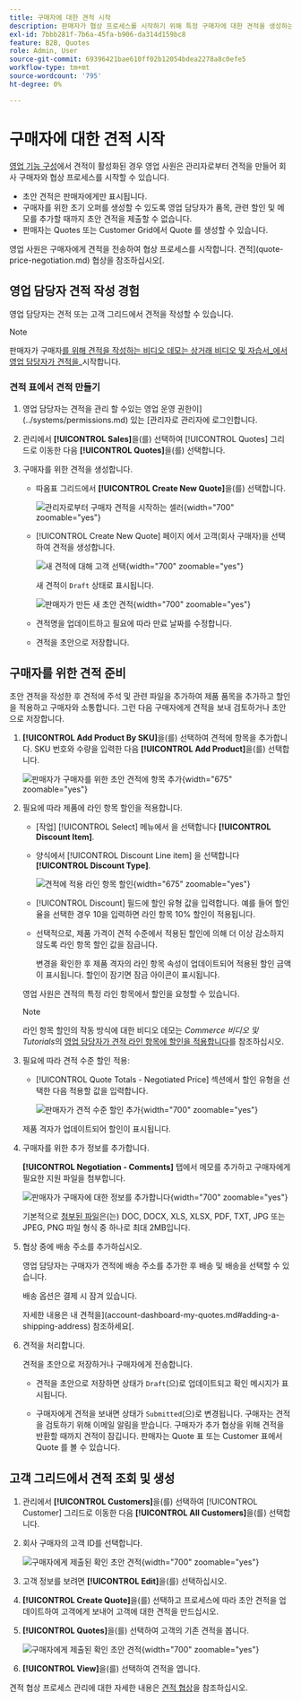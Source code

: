 ```yaml
---
title: 구매자에 대한 견적 시작
description: 판매자가 협상 프로세스를 시작하기 위해 특정 구매자에 대한 견적을 생성하는 방법에 대해 알아봅니다. 판매자는 선택한 웹 사이트에서 회사 계정과 연계된 고객에 대해서만 견적을 제출할 수 있습니다.
exl-id: 7bbb281f-7b6a-45fa-b906-da314d159bc8
feature: B2B, Quotes
role: Admin, User
source-git-commit: 69396421bae610ff02b12054bdea2278a8c0efe5
workflow-type: tm+mt
source-wordcount: '795'
ht-degree: 0%

---
```


# 구매자에 대한 견적 시작

[영업 기능 구성](configure-quotes.md)에서 견적이 활성화된 경우 영업 사원은 관리자로부터 견적을 만들어 회사 구매자와 협상 프로세스를 시작할 수 있습니다.

- 초안 견적은 판매자에게만 표시됩니다.
- 구매자를 위한 초기 오퍼를 생성할 수 있도록 영업 담당자가 품목, 관련 할인 및 메모를 추가할 때까지 초안 견적을 제출할 수 없습니다.
- 판매자는 Quotes 또는 Customer Grid에서 Quote 를 생성할 수 있습니다.

영업 사원은 구매자에게 견적을 전송하여 협상 프로세스를 시작합니다. 견적](quote-price-negotiation.md) 협상을 참조하십시오[.

## 영업 담당자 견적 작성 경험

영업 담당자는 견적 또는 고객 그리드에서 견적을 작성할 수 있습니다.

>[!NOTE]
>
>판매자가 구매자[를 위해 견적을 작성하는 비디오 데모는 상거래 비디오 및 자습서&#x200B;_에서 영업 담당자가 견적을](https://experienceleague.adobe.com/docs/commerce-learn/tutorials/b2b/b2b-quote/sales-rep-initiates-quote.html)_&#x200B;시작합니다.

### 견적 표에서 견적 만들기

1. 영업 담당자는 견적을 관리 할 수있는 영업 운영 권한이](../systems/permissions.md) 있는 [관리자로 관리자에 로그인합니다.

1. 관리에서 **[!UICONTROL Sales]**&#x200B;을(를) 선택하여 [!UICONTROL Quotes] 그리드로 이동한 다음 **[!UICONTROL Quotes]**&#x200B;을(를) 선택합니다.

1. 구매자를 위한 견적을 생성합니다.

   - 따옴표 그리드에서 **[!UICONTROL Create New Quote]**&#x200B;을(를) 선택합니다.

     ![관리자로부터 구매자 견적을 시작하는 셀러](./assets/quote-draft-from-admin.png){width="700" zoomable="yes"}

   - [!UICONTROL Create New Quote] 페이지 에서 고객(회사 구매자)을 선택하여 견적을 생성합니다.

     ![새 견적에 대해 고객 선택](./assets/quote-draft-from-admin-select-buyer.png){width="700" zoomable="yes"}

     새 견적이 `Draft` 상태로 표시됩니다.

     ![판매자가 만든 새 초안 견적](./assets/quote-create-by-seller.png){width="700" zoomable="yes"}

   - 견적명을 업데이트하고 필요에 따라 만료 날짜를 수정합니다.

   - 견적을 초안으로 저장합니다.

## 구매자를 위한 견적 준비

초안 견적을 작성한 후 견적에 주석 및 관련 파일을 추가하여 제품 품목을 추가하고 할인을 적용하고 구매자와 소통합니다. 그런 다음 구매자에게 견적을 보내 검토하거나 초안으로 저장합니다.

1. **[!UICONTROL Add Product By SKU]**&#x200B;을(를) 선택하여 견적에 항목을 추가합니다. SKU 번호와 수량을 입력한 다음 **[!UICONTROL Add Product]**&#x200B;을(를) 선택합니다.

   ![판매자가 구매자를 위한 초안 견적에 항목 추가](./assets/quote-draft-add-items.png){width="675" zoomable="yes"}

1. 필요에 따라 제품에 라인 항목 할인을 적용합니다.

   - [작업] [!UICONTROL Select] 메뉴에서 을 선택합니다 **[!UICONTROL Discount Item]**.

   - 양식에서 [!UICONTROL Discount Line item] 을 선택합니다 **[!UICONTROL Discount Type]**.

     ![견적에 적용 라인 항목 할인](./assets/quote-discount-line-item.png){width="675" zoomable="yes"}

   - [!UICONTROL Discount] 필드에 할인 유형 값을 입력합니다. 예를 들어 할인율을 선택한 경우 10을 입력하면 라인 항목 10% 할인이 적용됩니다.

   - 선택적으로, 제품 가격이 견적 수준에서 적용된 할인에 의해 더 이상 감소하지 않도록 라인 항목 할인 값을 잠급니다.

     변경을 확인한 후 제품 격자의 라인 항목 속성이 업데이트되어 적용된 할인 금액이 표시됩니다. 할인이 잠기면 잠금 아이콘이 표시됩니다.

   영업 사원은 견적의 특정 라인 항목에서 할인을 요청할 수 있습니다.

   >[!NOTE]
   >
   >라인 항목 할인의 작동 방식에 대한 비디오 데모는 _Commerce 비디오 및 Tutorials_&#x200B;의 [영업 담당자가 견적 라인 항목에 할인을 적용합니다](https://experienceleague.adobe.com/docs/commerce-learn/tutorials/b2b/b2b-quote/quote-line-item-discount.html)를 참조하십시오.

1. 필요에 따라 견적 수준 할인 적용:

   - [!UICONTROL Quote Totals - Negotiated Price] 섹션에서 할인 유형을 선택한 다음 적용할 값을 입력합니다.

     ![판매자가 견적 수준 할인 추가](./assets/quote-draft-total-discount.png){width="700" zoomable="yes"}

   제품 격자가 업데이트되어 할인이 표시됩니다.

1. 구매자를 위한 추가 정보를 추가합니다.

   **[!UICONTROL Negotiation - Comments]** 탭에서 메모를 추가하고 구매자에게 필요한 지원 파일을 첨부합니다.

   ![판매자가 구매자에 대한 정보를 추가합니다](./assets/quote-draft-add-info-for-buyer.png){width="700" zoomable="yes"}

   기본적으로 [첨부된 파일](configure-quotes.md)은(는) DOC, DOCX, XLS, XLSX, PDF, TXT, JPG 또는 JPEG, PNG 파일 형식 중 하나로 최대 2MB입니다.

1. 협상 중에 배송 주소를 추가하십시오.

   영업 담당자는 구매자가 견적에 배송 주소를 추가한 후 배송 및 배송을 선택할 수 있습니다.

   배송 옵션은 결제 시 잠겨 있습니다.

   자세한 내용은 내 견적을](account-dashboard-my-quotes.md#adding-a-shipping-address) 참조하세요[.

1. 견적을 처리합니다.

   견적을 초안으로 저장하거나 구매자에게 전송합니다.

   - 견적을 초안으로 저장하면 상태가 `Draft`(으)로 업데이트되고 확인 메시지가 표시됩니다.

   - 구매자에게 견적을 보내면 상태가 `Submitted`(으)로 변경됩니다. 구매자는 견적을 검토하기 위해 이메일 알림을 받습니다. 구매자가 추가 협상을 위해 견적을 반환할 때까지 견적이 잠깁니다. 판매자는 Quote 표 또는 Customer 표에서 Quote 를 볼 수 있습니다.

## 고객 그리드에서 견적 조회 및 생성

1. 관리에서 **[!UICONTROL Customers]**&#x200B;을(를) 선택하여 [!UICONTROL Customer] 그리드로 이동한 다음 **[!UICONTROL All Customers]**&#x200B;을(를) 선택합니다.

1. 회사 구매자의 고객 ID를 선택합니다.

   ![구매자에게 제출된 확인 초안 견적](./assets/quote-view-customer-quotes.png){width="700" zoomable="yes"}

1. 고객 정보를 보려면 **[!UICONTROL Edit]**&#x200B;을(를) 선택하십시오.

1. **[!UICONTROL Create Quote]**&#x200B;을(를) 선택하고 프로세스에 따라 초안 견적을 업데이트하여 고객에게 보내어 고객에 대한 견적을 만드십시오.

1. **[!UICONTROL Quotes]**&#x200B;을(를) 선택하여 고객의 기존 견적을 봅니다.

   ![구매자에게 제출된 확인 초안 견적](./assets/quote-list-from-customer-information.png){width="700" zoomable="yes"}

1. **[!UICONTROL View]**&#x200B;을(를) 선택하여 견적을 엽니다.

견적 협상 프로세스 관리에 대한 자세한 내용은 [견적 협상](quote-price-negotiation.md)을 참조하십시오.
